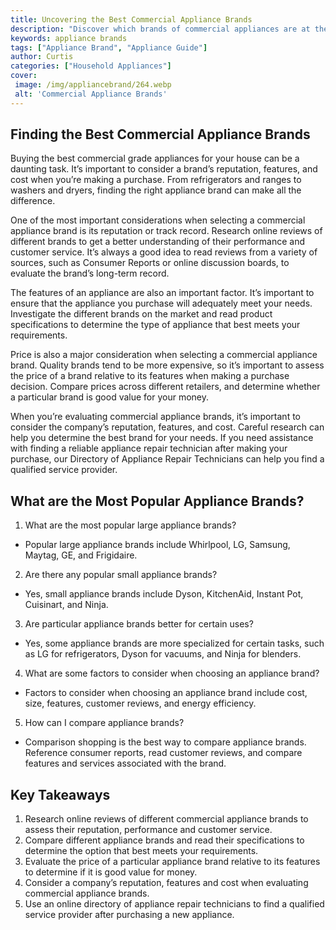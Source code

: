 ```yaml
---
title: Uncovering the Best Commercial Appliance Brands
description: "Discover which brands of commercial appliances are at the top of their game in the industry Learn more about the features and benefits of the best appliances available"
keywords: appliance brands
tags: ["Appliance Brand", "Appliance Guide"]
author: Curtis
categories: ["Household Appliances"]
cover: 
 image: /img/appliancebrand/264.webp
 alt: 'Commercial Appliance Brands'
---
```

## Finding the Best Commercial Appliance Brands
 Buying the best commercial grade appliances for your house can be a daunting task. It’s important to consider a brand’s reputation, features, and cost when you’re making a purchase. From refrigerators and ranges to washers and dryers, finding the right appliance brand can make all the difference. 

One of the most important considerations when selecting a commercial appliance brand is its reputation or track record. Research online reviews of different brands to get a better understanding of their performance and customer service. It’s always a good idea to read reviews from a variety of sources, such as Consumer Reports or online discussion boards, to evaluate the brand’s long-term record. 

The features of an appliance are also an important factor. It’s important to ensure that the appliance you purchase will adequately meet your needs. Investigate the different brands on the market and read product specifications to determine the type of appliance that best meets your requirements. 

Price is also a major consideration when selecting a commercial appliance brand. Quality brands tend to be more expensive, so it’s important to assess the price of a brand relative to its features when making a purchase decision. Compare prices across different retailers, and determine whether a particular brand is good value for your money. 

When you’re evaluating commercial appliance brands, it’s important to consider the company’s reputation, features, and cost. Careful research can help you determine the best brand for your needs. If you need assistance with finding a reliable appliance repair technician after making your purchase, our Directory of Appliance Repair Technicians can help you find a qualified service provider.

## What are the Most Popular Appliance Brands?
1. What are the most popular large appliance brands?
 - Popular large appliance brands include Whirlpool, LG, Samsung, Maytag, GE, and Frigidaire.
2. Are there any popular small appliance brands?
 - Yes, small appliance brands include Dyson, KitchenAid, Instant Pot, Cuisinart, and Ninja.
3. Are particular appliance brands better for certain uses?
 - Yes, some appliance brands are more specialized for certain tasks, such as LG for refrigerators, Dyson for vacuums, and Ninja for blenders.
4. What are some factors to consider when choosing an appliance brand?
 - Factors to consider when choosing an appliance brand include cost, size, features, customer reviews, and energy efficiency.
5. How can I compare appliance brands? 
 - Comparison shopping is the best way to compare appliance brands. Reference consumer reports, read customer reviews, and compare features and services associated with the brand.

## Key Takeaways

1. Research online reviews of different commercial appliance brands to assess their reputation, performance and customer service.
2. Compare different appliance brands and read their specifications to determine the option that best meets your requirements.
3. Evaluate the price of a particular appliance brand relative to its features to determine if it is good value for money.
4. Consider a company’s reputation, features and cost when evaluating commercial appliance brands.
5. Use an online directory of appliance repair technicians to find a qualified service provider after purchasing a new appliance.
